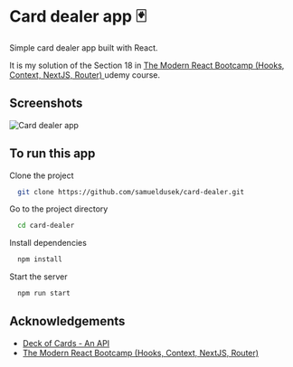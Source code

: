 # Card dealer app :black_joker:

Simple card dealer app built with React.

It is my solution of the Section 18 in [The Modern React Bootcamp (Hooks, Context, NextJS, Router) ](https://www.udemy.com/share/101WbGAEYZeVhUQn8B/) udemy course.

## Screenshots

![Card dealer app](https://i.ibb.co/G5mh4DH/cards.png)

## To run this app

Clone the project

```bash
  git clone https://github.com/samueldusek/card-dealer.git
```

Go to the project directory

```bash
  cd card-dealer
```

Install dependencies

```bash
  npm install
```

Start the server

```bash
  npm run start
```

## Acknowledgements

- [Deck of Cards - An API](http://deckofcardsapi.com/)
- [The Modern React Bootcamp (Hooks, Context, NextJS, Router) ](https://www.udemy.com/share/101WbGAEYZeVhUQn8B/)
